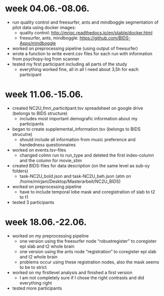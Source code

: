 # week 04.06.-08.06.
- run quality control and freesurfer, ants and mindboggle segmentation of pilot data using docker images:
  - quality control: http://mriqc.readthedocs.io/en/stable/docker.html 
  - freesurfer, ants, mindboggle: https://github.com/BIDS-Apps/mindboggle
- worked on preprocessing pipeline (using output of freesurfer)
- wrote a function to write event.csv files for each run with information from psychopy-log from scanner 
- tested my first participant including all parts of the study
  - everything worked fine, all in all I need about 3,5h for each participant

# week 11.06.-15.06.
- created NC2U_fmri_particitpant.tsv spreadsheet on google drive (belongs to BIDS structure)
  - includes most important demografic information about my participants 
- began to create supplemental_information.tsv (belongs to BIDS strucutre)
  - should include all information from music preference and handedness questionnaires 
- worked on events.tsv-files
  - changed colmn run to run_type and deleted the first index-column and the column for movie_stim
- created BIDS-files for data description (on the same level as sub-xy folders)
  - task-NC2U_bold.json and task-NC2U_beh.json (atm on /home/mirjam/Desktop/Masterarbeit/NC2U_BIDS)
- worked on preprocessing pipeline
  - have to include temporal lobe mask and coregistration of slab to t2 to t1
- tested 3 participants

# week 18.06.-22.06.
- worked on my preprocessing pipeline
  - one version using the freesurfer node “robustregister” to coregister epi slab and t2 whole brain
  - one version using the ants node “registration” to coregister epi slab and t2 whole brain
  - problems occur using these registration nodes, also the mask seems to be to strict 
- worked on my firstlevel analysis and finished a first version
  - I am not completely sure if I chose the right contrasts and did everything right
- tested more participants
